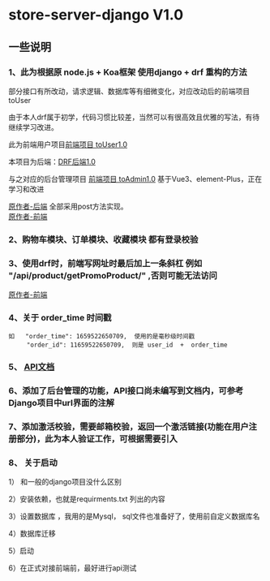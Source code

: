# store-server-django V1.0
## 一些说明
### 1、此为根据原 node.js + Koa框架 使用django + drf 重构的方法  

部分接口有所改动，请求逻辑、数据库等有细微变化，对应改动后的前端项目toUser  

由于本人drf属于初学，代码习惯比较差，当然可以有很高效且优雅的写法，有待继续学习改进。  

此为前端用户项目[前端项目 toUser1.0](https://github.com/Miki-Hunter/toUser-vue-store-1.0)  

本项目为后端：[DRF后端1.0](https://github.com/Miki-Hunter/store-server-django-Version1.0)  

与之对应的后台管理项目 [前端项目 toAdmin1.0](https://github.com/Miki-Hunter/toAdmin-vue-store-1.0) 基于Vue3、element-Plus，正在学习和改进  


[原作者-后端](https://github.com/hai-27/store-server) 全部采用post方法实现。  
[原作者-前端](https://github.com/hai-27/vue-store)   

### 2、购物车模块、订单模块、收藏模块  都有登录校验

### 3、使用drf时，前端写网址时最后加上一条斜杠  例如 "/api/product/getPromoProduct/"  ,否则可能无法访问  
[原作者-前端](https://github.com/hai-27/vue-store) 

### 4、关于 order_time 时间戳

	如 	"order_time": 1659522650709,  使用的是毫秒级时间戳
		 "order_id": 11659522650709,  则是 user_id  +  order_time

### 5、 [API文档](https://github.com/Miki-Hunter/store-server-django-Version1.0/blob/main/storeAPI.md) 

### 6、添加了后台管理的功能，API接口尚未编写到文档内，可参考Django项目中url界面的注解

### 7、添加激活校验，需要邮箱校验，返回一个激活链接(功能在用户注册部分)，此为本人验证工作，可根据需要引入


### 8、 关于启动

1） 和一般的django项目没什么区别

2）安装依赖，也就是requirments.txt 列出的内容

3）设置数据库 ，我用的是Mysql， sql文件也准备好了，使用前自定义数据库名

4）数据库迁移

5）启动

6）在正式对接前端前，最好进行api测试
